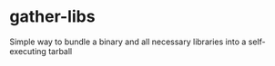 # gather-libs
Simple way to bundle a binary and all necessary libraries into a self-executing tarball
